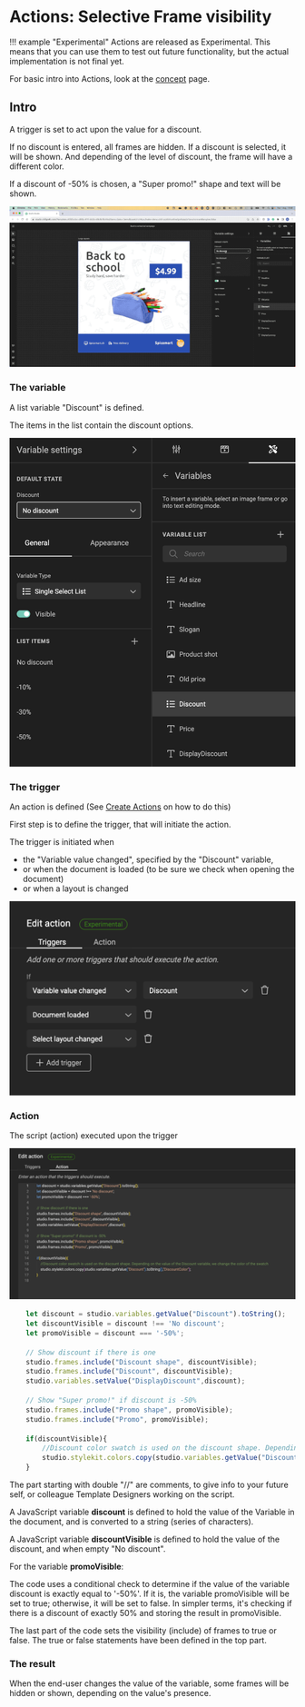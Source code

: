# Actions: Selective Frame visibility

!!! example "Experimental"
    Actions are released as Experimental.
    This means that you can use them to test out future functionality, but the actual implementation is not final yet.

For basic intro into Actions, look at the [concept](/GraFx-Studio/concepts/actions/) page.

## Intro

A trigger is set to act upon the value for a discount.

If no discount is entered, all frames are hidden. If a discount is selected, it will be shown. And depending of the level of discount, the frame will have a different color.

If a discount of -50% is chosen, a "Super promo!" shape and text will be shown.

![Movie](demo.gif)

### The variable

A list variable "Discount" is defined.

The items in the list contain the discount options.

![screenshot](variable.png)

### The trigger

An action is defined (See [Create Actions](/GraFx-Studio/guides/actions/create/) on how to do this)

First step is to define the trigger, that will initiate the action.

The trigger is initiated when

- the "Variable value changed", specified by the "Discount" variable, 
- or when the document is loaded (to be sure we check when opening the document)
- or when a layout is changed

![screenshot](action-definition.png)

### Action

The script (action) executed upon the trigger

![s](action.png)

``` js
	let discount = studio.variables.getValue("Discount").toString();
	let discountVisible = discount !== 'No discount';
	let promoVisible = discount === '-50%';

	// Show discount if there is one
	studio.frames.include("Discount shape", discountVisible);
	studio.frames.include("Discount", discountVisible);
	studio.variables.setValue("DisplayDiscount",discount);

	// Show "Super promo!" if discount is -50%
	studio.frames.include("Promo shape", promoVisible);
	studio.frames.include("Promo", promoVisible);

	if(discountVisible){
		//Discount color swatch is used on the discount shape. Depending on the value of the Discount variable, we change the color of the swatch
		studio.stylekit.colors.copy(studio.variables.getValue("Discount").toString(),"DiscountColor");
	}
```

The part starting with double "//" are comments, to give info to your future self, or colleague Template Designers working on the script.

A JavaScript variable **discount** is defined to hold the value of the Variable in the document, and is converted to a string (series of characters).

A JavaScript variable **discountVisible** is defined to hold the value of the discount, and when empty "No discount".

For the variable **promoVisible**:

The code uses a conditional check to determine if the value of the variable discount is exactly equal to '-50%'. If it is, the variable promoVisible will be set to true; otherwise, it will be set to false. In simpler terms, it's checking if there is a discount of exactly 50% and storing the result in promoVisible.

The last part of the code sets the visibility (include) of frames to true or false. The true or false statements have been defined in the top part.

### The result

When the end-user changes the value of the variable, some frames will be hidden or shown, depending on the value's presence.
